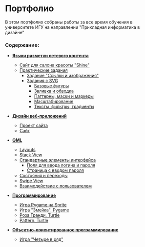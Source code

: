 # Портфолио

В этом портфолио собраны работы за все время обучения в университете ИГУ на направлении "Прикладная информатика в дизайне"

### Содержание:
- **[Языки разметки сетевого контента](https://github.com/ktoropova17/Portfolio/tree/main/Network%20content%20markup%20languages)**
    - [Сайт для салона красоты "Shine"](https://github.com/ktoropova17/Portfolio/tree/main/Network%20content%20markup%20languages/Shine%20Website)
    - [Практические задания](https://github.com/ktoropova17/Portfolio/tree/main/Network%20content%20markup%20languages/Practice%20tasks)
        - [Задание "Ссылки и изображения"](https://github.com/ktoropova17/Portfolio/tree/main/Network%20content%20markup%20languages/Practice%20tasks/Links%20and%20images)
        - [Задания с SVG](https://github.com/ktoropova17/Portfolio/tree/main/Network%20content%20markup%20languages/Practice%20tasks/SVG)
            - [Базовые фигуры](https://github.com/ktoropova17/Portfolio/tree/main/Network%20content%20markup%20languages/Practice%20tasks/SVG/Base%20Figures)
            - [Заливка и обводка](https://github.com/ktoropova17/Portfolio/tree/main/Network%20content%20markup%20languages/Practice%20tasks/SVG/Fill%20and%20Stroke)
            - [Паттерны, маски и маркеры](https://github.com/ktoropova17/Portfolio/tree/main/Network%20content%20markup%20languages/Practice%20tasks/SVG/Patterns%2C%20masks%20and%20markers)
            - [Масштабирование](https://github.com/ktoropova17/Portfolio/tree/main/Network%20content%20markup%20languages/Practice%20tasks/SVG/Scaling)
            - [Тексты, фильтры, градиенты](https://github.com/ktoropova17/Portfolio/tree/main/Network%20content%20markup%20languages/Practice%20tasks/SVG/Text%2C%20filters%20and%20gradients)


- **[Дизайн веб-приложений](https://github.com/ktoropova17/Portfolio/tree/main/Design%20web%20apps)**
    - [Проект сайта](https://github.com/ktoropova17/Portfolio/tree/main/Design%20web%20apps/Project%20website)
    - [Сайт](https://github.com/ktoropova17/Portfolio/tree/main/Design%20web%20apps/Website)

- **[QML](https://github.com/ktoropova17/Portfolio/tree/main/QML)**
    - [Layouts](https://github.com/ktoropova17/Portfolio/tree/main/QML/Layouts)
    - [Stack View](https://github.com/ktoropova17/Portfolio/tree/main/QML/Stack%20View)
    - [Стандартные элементы интерфейса](https://github.com/ktoropova17/Portfolio/tree/main/QML/Standard%20interface%20elements)
        - [Поля для ввода логина и пароля](https://github.com/ktoropova17/Portfolio/tree/main/QML/Standard%20interface%20elements/login_password)
        - [Страница с вводом пароля](https://github.com/ktoropova17/Portfolio/tree/main/QML/Standard%20interface%20elements/pincode)
    - [Состояния и переходы](https://github.com/ktoropova17/Portfolio/tree/main/QML/States%20and%20transitions)
    - [Swipe View](https://github.com/ktoropova17/Portfolio/tree/main/QML/Swipe%20View)
    - [Взаимодействие с пользователем](https://github.com/ktoropova17/Portfolio/tree/main/QML/User%20interaction)


- **[Программирование](https://github.com/ktoropova17/Portfolio/tree/main/Programming)**
    - [Игра Pygame на Sprite](https://github.com/ktoropova17/Portfolio/tree/main/Programming/pygame_sprite)
    - [Игра "Змейка". Pygame](https://github.com/ktoropova17/Portfolio/tree/main/Programming/pygame_zmeika)
    - [Роза Гранди. Turtle](https://github.com/ktoropova17/Portfolio/tree/main/Programming/rose_grande)
    - [Pattern. Turtle](https://github.com/ktoropova17/Portfolio/tree/main/Programming/turtle)


- **[Объектно-ориентированное программирование](https://github.com/ktoropova17/Portfolio/tree/main/OOP)**
    - [Игра "Четыре в ряд"](https://github.com/ktoropova17/Portfolio/tree/main/OOP/Game%20Four_in_a_row)